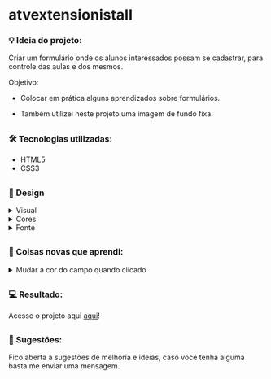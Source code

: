 # atvextensionistaII

### 💡 Ideia do projeto:

Criar um formulário onde os alunos interessados possam se cadastrar, para controle das aulas e dos mesmos.

Objetivo:

- Colocar em prática alguns aprendizados sobre formulários.

- Também utilizei neste projeto uma imagem de fundo fixa.

##

### 🛠 Tecnologias utilizadas:

- HTML5
- CSS3

##

### 🎨 Design 

<details>
<summary>Visual</summary>

O conceito visual foi focado no minimalismo e o uso de bordas arredondadas para trazer um aspecto mais orgânico.

</details>

<details>
<summary>Cores</summary>

Utilizei uma paleta com 4 cores, sendo 2 cores básicas (preto e branco) para o corpo do formulário e textos, e 2 cores para destaques (azul-marinho e azul-claro) em títulos, subtítulos, listas e botão.

<p>Cores utilizadas:</p>

- #000000 (preto)
- #ffffff (branco)
- #1c4966 (azul-marinho)
- #296d98 (azul-claro)

</details>

<details>
<summary>Fonte</summary>

A fonte utilizada em todo o projeto foi a [Inter]( https://fonts.google.com/specimen/Inter ), ocorrendo variações apenas de peso no H1, H2 e subtítulos.

</details>

##

### 📝 Coisas novas que aprendi:

<details>
<summary>Mudar a cor do campo quando clicado</summary>

Encontrei duas maneiras de fazer isso no W3Schools, uma delas é mudar a [cor da borda do campo](https://www.w3schools.com/css/tryit.asp?filename=trycss_form_focus2) e a outra é para mudar a [cor de fundo do campo](https://www.w3schools.com/css/tryit.asp?filename=trycss_form_focus).

</details>

##

### 💻 Resultado:

Acesse o projeto aqui [aqui](https://github.com/MMagno16/atvextensionistaII)!

##

### 💬 Sugestões:

Fico aberta a sugestões de melhoria e ideias, caso você tenha alguma basta me enviar uma mensagem.
##
